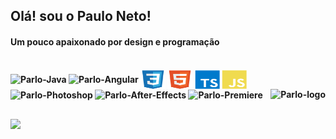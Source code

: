 ## Olá! sou o Paulo Neto!

<h4> Um pouco apaixonado por design e programação  <h4/>

<div style="display: inline_block"><br>
  <img align="center" alt="Parlo-Java" height="30" width="40" src="https://cdn.jsdelivr.net/gh/devicons/devicon/icons/java/java-original.svg">
   <img align="center" alt="Parlo-Angular" height="30" width="40" src="https://cdn.jsdelivr.net/gh/devicons/devicon/icons/angularjs/angularjs-plain.svg">
   <img align="center" alt="Parlo-CSS" height="30" width="40" src="https://raw.githubusercontent.com/devicons/devicon/master/icons/css3/css3-original.svg">
    <img align="center" alt="Parlo-HTML" height="30" width="40" src="https://raw.githubusercontent.com/devicons/devicon/master/icons/html5/html5-original.svg">
  <img align="center" alt="Parlo-Ts" height="30" width="40" src="https://raw.githubusercontent.com/devicons/devicon/master/icons/typescript/typescript-plain.svg">
   <img align="center" alt="Parlo-Js" height="30" width="40" src="https://raw.githubusercontent.com/devicons/devicon/master/icons/javascript/javascript-plain.svg">
   <img align="center" alt="Parlo-Photoshop" height="30" width="40" src="https://cdn.jsdelivr.net/gh/devicons/devicon/icons/photoshop/photoshop-plain.svg">
   <img align="center" alt="Parlo-After-Effects" height="30" width="40" src="https://cdn.jsdelivr.net/gh/devicons/devicon/icons/aftereffects/aftereffects-plain.svg">
   <img align="center" alt="Parlo-Premiere" height="30" width="40" src="https://cdn.jsdelivr.net/gh/devicons/devicon/icons/premierepro/premierepro-plain.svg">

  

  <img align="right" alt="Parlo-logo" height="150" src="https://i.imgur.com/2ofPcKD.png">
</div>
  
  ##
 
<div>
  <a href="https://www.linkedin.com/in/paulo-neto-6a28a5213/a" target="_blank"><img src="https://img.shields.io/badge/-LinkedIn-%230077B5?style=for-the-  badge&logo=linkedin&logoColor=white" target="_blank"></a> 
</div>
